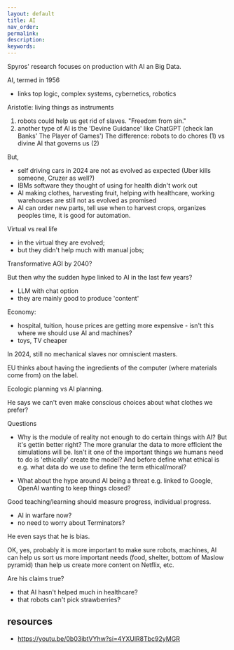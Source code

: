 ```yaml
---
layout: default
title: AI
nav_order: 
permalink: 
description: 
keywords: 
---
```


Spyros' research focuses on production with AI an Big Data.

AI, termed in 1956
- links top logic, complex systems, cybernetics, robotics 

Aristotle: living things as instruments
<!-- whose definitions are these below -->
1. robots could help us get rid of slaves. "Freedom from sin." <!-- what does this mean? -->
2. another type of AI is the 'Devine Guidance' like ChatGPT (check Ian Banks' The Player of Games')
The difference: robots to do chores (1) vs divine AI that governs us (2)

But, 
- self driving cars in 2024 are not as evolved as expected (Uber kills someone, Cruzer as well?)
- IBMs software they thought of using for health didn't work out <!-- what about other AI tools -->
- AI making clothes, harvesting fruit, helping with healthcare, working warehouses are still not as evolved as promised <!-- need to check -->
- AI can order new parts, tell use when to harvest crops, organizes peoples time, it is good for automation. 

Virtual vs real life
- in the virtual they are evolved; 
- but they didn't help much with manual jobs; 

Transformative AGI by 2040? <!-- what does 'transformative' mean here? -->

But then why the sudden hype linked to AI in the last few years?
- LLM with chat option
- they are mainly good to produce 'content'

Economy: 
- hospital, tuition, house prices are getting more expensive - isn't this where we should use AI and machines?
- toys, TV cheaper <!-- does this keep people 'brainwashed'? -->

In 2024, still no mechanical slaves nor omniscient masters. <!-- but if it can play Chess and Go well, it certainly could be used for economics, making things more efficiently or not? So, what is the problem? Are economics much more complicated because of more variables, because the model of our ordinary reality is more complex? -->

EU thinks about having the ingredients of the computer (where materials come from) on the label. <!-- this could help people make more informed decisions -->

Ecologic planning vs AI planning. <!-- ? -->

He says we can't even make conscious choices about what clothes we prefer? <!-- Really? -->

Questions
- Why is the module of reality not enough to do certain things with AI? But it's gettin better right? The more granular the data to more efficient the simulations will be. Isn't it one of the important things we humans need to do is 'ethically' create the model? And before define what ethical is e.g. what data do we use to define the term ethical/moral? 

- What about the hype around AI being a threat e.g. linked to Google, OpenAI wanting to keep things closed? 

Good teaching/learning should measure progress, individual progress.

- AI in warfare now?
- no need to worry about Terminators?

He even says that he is bias. 

OK, yes, probably it is more important to make sure robots, machines, AI can help us sort us more important needs (food, shelter, bottom of Maslow pyramid) than help us create more content on Netflix, etc. 

Are his claims true? 
- that AI hasn't helped much in healthcare?
- that robots can't pick strawberries?

## resources
- https://youtu.be/0b03ibtVYhw?si=4YXUlR8Tbc92yMGR
